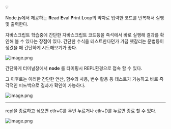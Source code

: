 <aside>
💡

Node.js에서 제공하는 **R**ead **E**val **P**rint **L**oop의 약자로 입력한 코드를 반복해서 실행 및 출력한다.

자바스크립트 학습중에 간단한 자바스크립트 코드등을 즉석에서 바로 실행해 결과를 확인해 볼 수 있다는 장점이 있다.
간단한 수식을 테스트한다던가 가끔 헷갈리는 문법등이 생겼을 때 간단하게 시도해보기가 좋다.

</aside>

![image.png](attachment:0eb9d634-1dbe-42a4-abe1-342d2b837e31:image.png)

간단하게 터미널창에서 **node** 를 타이핑시 REPL환경으로 접속 할 수 있다.

그 이후로는 이러한 간단한 연산, 함수의 사용, 변수 활용 등 테스트가 가능하고 바로 즉각적인 피드백으로 결과가 확인이 가능하다.

![image.png](attachment:0557633a-7be4-4c15-a0b5-bbf6adbad199:image.png)

---

repl을 종료하고 싶으면 ctlr+C를 두번 누르거나 ctlr+D를 누르면 종료 할 수 있다.

![image.png](attachment:c7c5ab4f-0710-45cc-b769-67f3706057f7:image.png)
